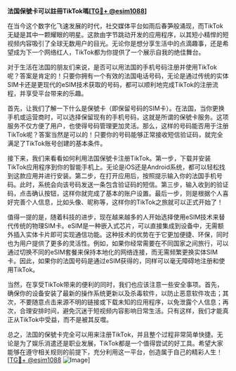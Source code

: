 **法国保號卡可以註冊TikTok嗎[[TG💪+ @esim1088](https://t.me/s/esim1088)]**

在当今这个数字化飞速发展的时代，社交媒体平台如雨后春笋般涌现，而TikTok无疑是其中一颗耀眼的明星。这款由字节跳动开发的应用程序，以其短小精悍的短视频内容吸引了全球无数用户的目光。无论你是想分享生活中的点滴趣事，还是希望成为下一个网络红人，TikTok都为你提供了一个展示自我的绝佳舞台。

对于生活在法国的朋友们来说，是否可以用法国的手机号码注册并使用TikTok呢？答案是肯定的！只要你拥有一个有效的法国电话号码，无论是通过传统的实体SIM卡还是更现代的eSIM技术获取的号码，都可以顺利地完成TikTok的注册流程，并享受平台带来的乐趣。

首先，让我们了解一下什么是保號卡（即保留号码的SIM卡）。在法国，当你更换手机或运营商时，可以选择保留现有的手机号码，这就是所谓的保號卡服务。这项服务不仅方便了用户，也使得号码管理更加灵活。那么，这样的号码能否用于注册TikTok呢？答案当然是可以的！只要你的号码能够正常接收短信验证码，就完全满足了TikTok账号创建的基本条件。

接下来，我们来看看如何利用法国保號卡注册TikTok。第一步，下载并安装TikTok应用程序到你的智能手机上。无论是iOS还是Android系统，都可以轻松找到这款应用并进行安装。第二步，在打开应用后，按照提示输入你的法国手机号码。此时，系统会向该号码发送一条包含验证码的短信。第三步，输入收到的验证码，点击确认按钮，这样你就完成了基本的账户设置。最后一步，则是根据个人喜好完善个人信息，比如头像、昵称等，这样你的TikTok之旅就可以正式开始了！

值得一提的是，随着科技的进步，现在越来越多的人开始选择使用eSIM技术来替代传统的物理SIM卡。eSIM是一种嵌入式芯片，可以直接集成到设备中，无需额外插入实体卡片即可实现通信功能。这种技术的优势在于它更加便捷、环保，同时也为用户提供了更多的灵活性。例如，如果你经常需要在不同国家之间旅行，可以通过切换不同的eSIM套餐来保持本地化的网络连接，而无需频繁更换实体SIM卡。因此，如果你的法国号码是通过eSIM获得的，同样可以毫无障碍地注册和使用TikTok。

当然，在享受TikTok带来的便利的同时，我们也应该注意一些安全事项。首先，确保你的设备安装了最新的操作系统更新以及杀毒软件，以防止恶意软件攻击；其次，不要随意点击来源不明的链接或下载未知的应用程序，以免泄露个人信息；再次，合理安排时间，避免沉迷于短视频内容影响日常生活。只有这样，我们才能真正从TikTok中受益，而不是被其反噬。

总之，法国的保號卡完全可以用来注册TikTok，并且整个过程非常简单快捷。无论是为了娱乐消遣还是职业发展，TikTok都是一个值得尝试的好工具。希望大家能够在遵守相关规则的前提下，充分利用这一平台，创造属于自己的精彩人生！[[TG💪+ @esim1088](https://t.me/s/esim1088) ![Image](https://i.postimg.cc/4NQfJmqS/Snipaste-2025-05-13-00-14-12.png)]
